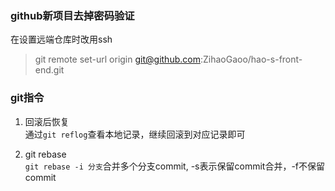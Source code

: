 ### github新项目去掉密码验证  
在设置远端仓库时改用ssh
>  git remote set-url origin git@github.com:ZihaoGaoo/hao-s-front-end.git

### git指令
1. 回滚后恢复  
通过`git reflog`查看本地记录，继续回滚到对应记录即可

2. git rebase  
`git rebase -i 分支`合并多个分支commit, -s表示保留commit合并，-f不保留commit